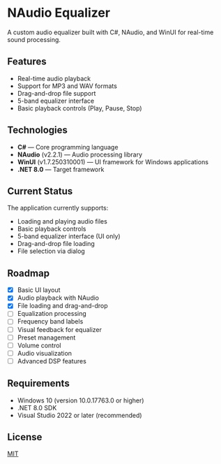# NAudio Equalizer

A custom audio equalizer built with C#, NAudio, and WinUI for real-time sound processing.

## Features
- Real-time audio playback
- Support for MP3 and WAV formats
- Drag-and-drop file support
- 5-band equalizer interface
- Basic playback controls (Play, Pause, Stop)

## Technologies
- **C#** — Core programming language
- **NAudio** (v2.2.1) — Audio processing library
- **WinUI** (v1.7.250310001) — UI framework for Windows applications
- **.NET 8.0** — Target framework

## Current Status
The application currently supports:
- Loading and playing audio files
- Basic playback controls
- 5-band equalizer interface (UI only)
- Drag-and-drop file loading
- File selection via dialog

## Roadmap
- [x] Basic UI layout
- [x] Audio playback with NAudio
- [x] File loading and drag-and-drop
- [ ] Equalization processing
- [ ] Frequency band labels
- [ ] Visual feedback for equalizer
- [ ] Preset management
- [ ] Volume control
- [ ] Audio visualization
- [ ] Advanced DSP features

## Requirements
- Windows 10 (version 10.0.17763.0 or higher)
- .NET 8.0 SDK
- Visual Studio 2022 or later (recommended)

## License
[MIT](LICENSE)